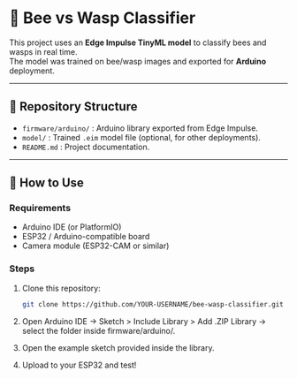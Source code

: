 # 🐝 Bee vs Wasp Classifier  

This project uses an **Edge Impulse TinyML model** to classify bees and wasps in real time.  
The model was trained on bee/wasp images and exported for **Arduino** deployment.  

---

## 📂 Repository Structure
- `firmware/arduino/` : Arduino library exported from Edge Impulse.  
- `model/` : Trained `.eim` model file (optional, for other deployments).  
- `README.md` : Project documentation.  

---

## 🚀 How to Use  

### Requirements
- Arduino IDE (or PlatformIO)  
- ESP32 / Arduino-compatible board  
- Camera module (ESP32-CAM or similar)  

### Steps
1. Clone this repository:  
   ```bash
   git clone https://github.com/YOUR-USERNAME/bee-wasp-classifier.git
   ```

2. Open Arduino IDE → Sketch > Include Library > Add .ZIP Library → select the folder inside firmware/arduino/.

3. Open the example sketch provided inside the library.

3. Upload to your ESP32 and test!









